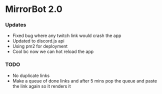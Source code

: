# MirrorBot 2.0

### Updates

* Fixed bug where any twitch link would crash the app
* Updated to discord.js api
* Using pm2 for deployment
 * Cool bc now we can hot reload the app 





### TODO

* No duplicate links 
* Make a queue of done links and after 5 mins pop the queue and paste the link again so it renders it 
